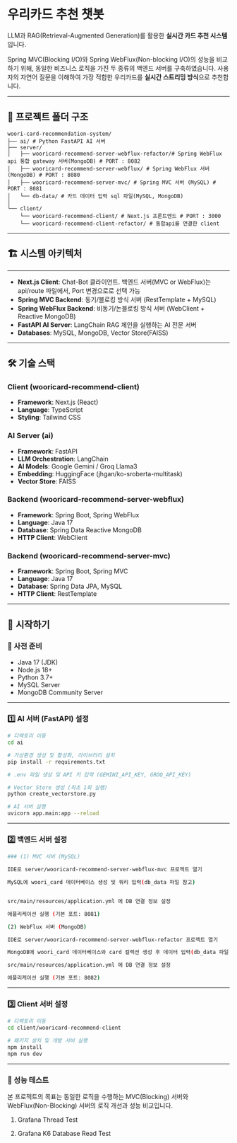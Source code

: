 # 우리카드 추천 챗봇

LLM과 RAG(Retrieval-Augmented Generation)를 활용한 **실시간 카드 추천 시스템**입니다.

Spring MVC(Blocking I/O)와 Spring WebFlux(Non-blocking I/O)의 성능을 비교하기 위해, 동일한 비즈니스 로직을 가진 두 종류의 백엔드 서버를 구축하였습니다.
사용자의 자연어 질문을 이해하여 가장 적합한 우리카드를 **실시간 스트리밍 방식**으로 추천합니다.

---

## 📂 프로젝트 폴더 구조

```
woori-card-recommendation-system/
├── ai/ # Python FastAPI AI 서버
├── server/
│   ├── wooricard-recommend-server-webflux-refactor/# Spring WebFlux api 통합 gateway 서버(MongoDB) # PORT : 8082
│   ├── wooricard-recommend-server-webflux/ # Spring WebFlux 서버 (MongoDB) # PORT : 8080
│   ├── wooricard-recommend-server-mvc/ # Spring MVC 서버 (MySQL) # PORT : 8081
│   └── db-data/ # 카드 데이터 입력 sql 파일(MySQL, MongoDB)
│
└── client/
    └── wooricard-recommend-client/ # Next.js 프론트엔드 # PORT : 3000
    └── wooricard-recommend-client-refactor/ # 통합api를 연결한 client
```

---

## 🏗️ 시스템 아키텍처

---

-   **Next.js Client**: Chat-Bot 클라이언트. 백엔드 서버(MVC or WebFlux)는 api/route 파일에서, Port 변경으로로 선택 가능
-   **Spring MVC Backend**: 동기/블로킹 방식 서버 (RestTemplate + MySQL)
-   **Spring WebFlux Backend**: 비동기/논블로킹 방식 서버 (WebClient + Reactive MongoDB)
-   **FastAPI AI Server**: LangChain RAG 체인을 실행하는 AI 전문 서버
-   **Databases**: MySQL, MongoDB, Vector Store(FAISS)

---

## 🛠️ 기술 스택

### Client (wooricard-recommend-client)

-   **Framework**: Next.js (React)
-   **Language**: TypeScript
-   **Styling**: Tailwind CSS

### AI Server (ai)

-   **Framework**: FastAPI
-   **LLM Orchestration**: LangChain
-   **AI Models**: Google Gemini / Groq Llama3
-   **Embedding**: HuggingFace (jhgan/ko-sroberta-multitask)
-   **Vector Store**: FAISS

### Backend (wooricard-recommend-server-webflux)

-   **Framework**: Spring Boot, Spring WebFlux
-   **Language**: Java 17
-   **Database**: Spring Data Reactive MongoDB
-   **HTTP Client**: WebClient

### Backend (wooricard-recommend-server-mvc)

-   **Framework**: Spring Boot, Spring MVC
-   **Language**: Java 17
-   **Database**: Spring Data JPA, MySQL
-   **HTTP Client**: RestTemplate

---

## 🏁 시작하기

### 📌 사전 준비

-   Java 17 (JDK)
-   Node.js 18+
-   Python 3.7+
-   MySQL Server
-   MongoDB Community Server

---

### 1️⃣ AI 서버 (FastAPI) 설정

```bash
# 디렉토리 이동
cd ai

# 가상환경 생성 및 활성화, 라이브러리 설치
pip install -r requirements.txt

# .env 파일 생성 및 API 키 입력 (GEMINI_API_KEY, GROQ_API_KEY)

# Vector Store 생성 (최초 1회 실행)
python create_vectorstore.py

# AI 서버 실행
uvicorn app.main:app --reload
```

---

### 2️⃣ 백엔드 서버 설정

```bash
### (1) MVC 서버 (MySQL)

IDE로 server/wooricard-recommend-server-webflux-mvc 프로젝트 열기

MySQL에 woori_card 데이터베이스 생성 및 쿼리 입력(db_data 파일 참고)


src/main/resources/application.yml 에 DB 연결 정보 설정

애플리케이션 실행 (기본 포트: 8081)

(2) WebFlux 서버 (MongoDB)

IDE로 server/wooricard-recommend-server-webflux-refactor 프로젝트 열기

MongoDB에 woori_card 데이터베이스와 card 컬렉션 생성 후 데이터 입력(db_data 파일 참고)

src/main/resources/application.yml 에 DB 연결 정보 설정

애플리케이션 실행 (기본 포트: 8082)
```

---

### 3️⃣ Client 서버 설정

```bash
# 디렉토리 이동
cd client/wooricard-recommend-client

# 패키지 설치 및 개발 서버 실행
npm install
npm run dev
```

---

### 🚀 성능 테스트

본 프로젝트의 목표는 동일한 로직을 수행하는 MVC(Blocking) 서버와 WebFlux(Non-Blocking) 서버의 로직 개선과 성능 비교입니다.

1. Grafana Thread Test

2. Grafana K6 Database Read Test

